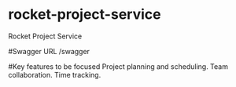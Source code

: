 # rocket-project-service
Rocket Project Service

#Swagger URL
/swagger


#Key features to be focused
Project planning and scheduling.
Team collaboration.
Time tracking.